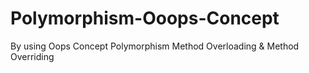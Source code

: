# Polymorphism-Ooops-Concept
By  using Oops Concept Polymorphism Method Overloading &amp; Method Overriding

